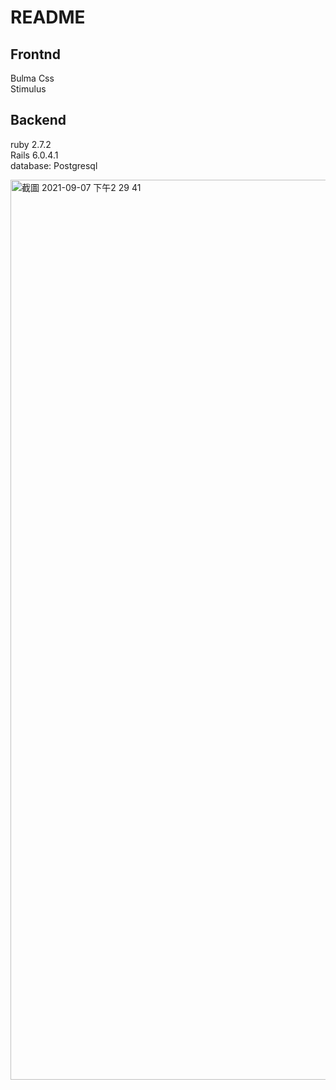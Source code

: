 # README
## Frontnd

Bulma Css <br>
Stimulus


## Backend

ruby 2.7.2 <br>
Rails 6.0.4.1  <br>
database: Postgresql

<img width="1440" alt="截圖 2021-09-07 下午2 29 41" src="https://user-images.githubusercontent.com/54057056/132295317-a52c2a64-d387-4879-bafb-05f3e34e5b7c.png">

